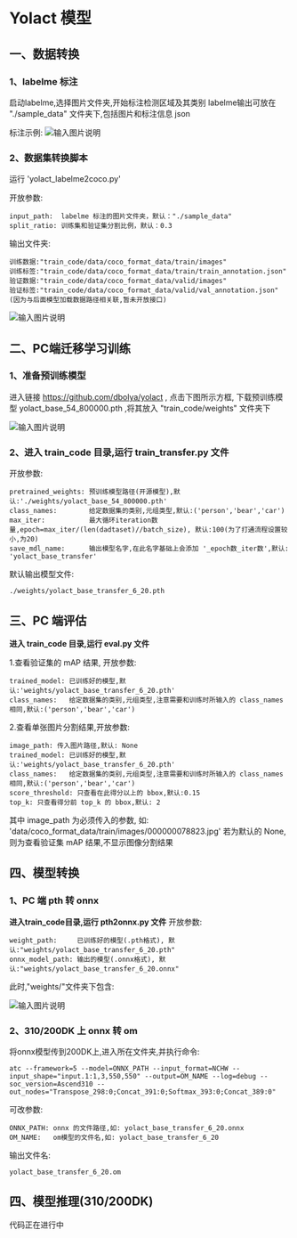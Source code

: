 # Yolact 模型

## 一、数据转换

### 1、labelme 标注

启动labelme,选择图片文件夹,开始标注检测区域及其类别
labelme输出可放在 "./sample_data" 文件夹下,包括图片和标注信息 json

标注示例:
![输入图片说明](https://foruda.gitee.com/images/1661824378437951094/58cff6d3_11359706.png "示例图片1.png")

### 2、数据集转换脚本

运行 'yolact_labelme2coco.py'

开放参数: 
```
input_path:  labelme 标注的图片文件夹，默认："./sample_data"
split_ratio: 训练集和验证集分割比例，默认：0.3
```

输出文件夹:
```
训练数据:"train_code/data/coco_format_data/train/images"
训练标签:"train_code/data/coco_format_data/train/train_annotation.json"
验证数据:"train_code/data/coco_format_data/valid/images"
验证标签:"train_code/data/coco_format_data/valid/val_annotation.json"
(因为与后面模型加载数据路径相关联,暂未开放接口)
```
![输入图片说明](https://foruda.gitee.com/images/1661824538012097976/67d1a964_11359706.png "示例图片2.png")

## 二、PC端迁移学习训练

### 1、准备预训练模型

进入链接 https://github.com/dbolya/yolact , 点击下图所示方框, 下载预训练模型 yolact_base_54_800000.pth ,将其放入 "train_code/weights" 文件夹下

![输入图片说明](https://foruda.gitee.com/images/1661824551391340635/857f08f6_11359706.jpeg "模型链接.jpg")


### 2、进入 train_code 目录,运行 train_transfer.py 文件

开放参数:
```
pretrained_weights: 预训练模型路径(开源模型),默认:'./weights/yolact_base_54_800000.pth'
class_names:        给定数据集的类别,元组类型,默认:('person','bear','car')
max_iter:           最大循环iteration数量,epoch=max_iter/(len(dadtaset)//batch_size), 默认:100(为了打通流程设置较小,为20)
save_mdl_name:      输出模型名字,在此名字基础上会添加 '_epoch数_iter数',默认: 'yolact_base_transfer'
```
默认输出模型文件:
```
./weights/yolact_base_transfer_6_20.pth
```

## 三、PC 端评估

**进入 train_code 目录,运行 eval.py 文件**

1.查看验证集的 mAP 结果, 开放参数:
```
trained_model: 已训练好的模型,默认:'weights/yolact_base_transfer_6_20.pth'
class_names:   给定数据集的类别,元组类型,注意需要和训练时所输入的 class_names 相同,默认:('person','bear','car')
```

2.查看单张图片分割结果,开放参数:
```
image_path: 传入图片路径,默认: None 
trained_model: 已训练好的模型,默认:'weights/yolact_base_transfer_6_20.pth'
class_names:   给定数据集的类别,元组类型,注意需要和训练时所输入的 class_names 相同,默认:('person','bear','car')
score_threshold: 只查看在此得分以上的 bbox,默认:0.15 
top_k: 只查看得分前 top_k 的 bbox,默认: 2
```
其中 image_path 为必须传入的参数, 如: 'data/coco_format_data/train/images/000000078823.jpg'
若为默认的 None,则为查看验证集 mAP 结果,不显示图像分割结果


## 四、模型转换

### 1、PC 端 pth 转 onnx

**进入train_code目录,运行 pth2onnx.py 文件**
开放参数:
```
weight_path:     已训练好的模型(.pth格式), 默认:"weights/yolact_base_transfer_6_20.pth"
onnx_model_path: 输出的模型(.onnx格式), 默认:"weights/yolact_base_transfer_6_20.onnx"
```
此时,"weights/"文件夹下包含:

![输入图片说明](https://foruda.gitee.com/images/1661824577991223838/0e074b99_11359706.png "示例图片3.png")

### 2、310/200DK 上 onnx 转 om
将onnx模型传到200DK上,进入所在文件夹,并执行命令:
```
atc --framework=5 --model=ONNX_PATH --input_format=NCHW --input_shape="input.1:1,3,550,550" --output=OM_NAME --log=debug --soc_version=Ascend310 --out_nodes="Transpose_298:0;Concat_391:0;Softmax_393:0;Concat_389:0"
```
可改参数:
```
ONNX_PATH: onnx 的文件路径,如: yolact_base_transfer_6_20.onnx
OM_NAME:   om模型的文件名,如: yolact_base_transfer_6_20
```
输出文件名:
```
yolact_base_transfer_6_20.om
```

## 四、模型推理(310/200DK)
代码正在进行中





